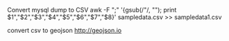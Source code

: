 
Convert mysql dump to CSV
awk -F ";" '{gsub(/"/, ""); print $1","$2","$3","$4","$5","$6","$7","$8}' sampledata.csv >> sampledata1.csv

convert csv to geojson
http://geojson.io

